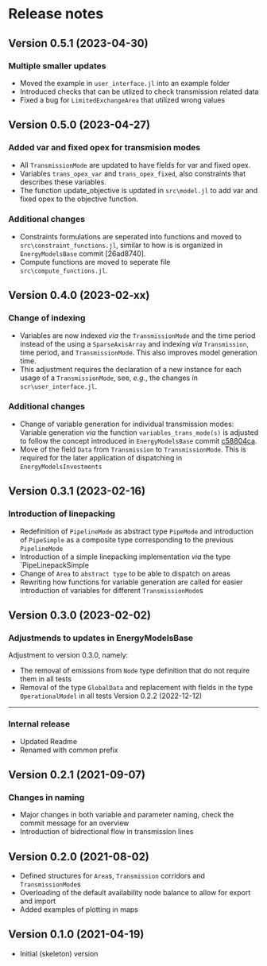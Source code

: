 Release notes
=============
Version 0.5.1 (2023-04-30)
--------------------------
### Multiple smaller updates
* Moved the example in `user_interface.jl` into an example folder
* Introduced checks that can be utlized to check transmission related data
* Fixed a bug for `LimitedExchangeArea` that utilized wrong values

Version 0.5.0 (2023-04-27)
--------------------------
### Added var and fixed opex for transmision modes
* All `TransmissionMode` are updated to have fields for var and fixed opex.
* Variables `trans_opex_var` and `trans_opex_fixed`, also constraints that describes these variables.
* The function update_objective is updated in `src\model.jl` to add var and fixed opex to the objective function.
### Additional changes
* Constraints formulations are seperated into functions and moved to `src\constraint_functions.jl`, similar to how is is organized in `EnergyModelsBase` commit [26ad8740].
* Compute functions are moved to seperate file `src\compute_functions.jl`.


Version 0.4.0 (2023-02-xx)
--------------------------
### Change of indexing
* Variables are now indexed _via_ the `TransmissionMode` and the time period instead of the using a `SparseAxisArray` and indexing _via_ `Transmission`, time period, and `TransmissionMode`. This also improves model generation time.
* This adjustment requires the declaration of a new instance for each usage of a `TransmissionMode`, see, _e.g._, the changes in `scr\user_interface.jl`.
### Additional changes
* Change of variable generation for individual transmission modes: Variable generation _via_ the function `variables_trans_mode(s)` is adjusted to follow the concept introduced in `EnergyModelsBase`  commit [c58804ca](https://gitlab.sintef.no/clean_export/energymodelsbase.jl/-/commit/c58804cae6415f9a3da05f2d43cfbf5c78525c91).
* Move of the field `Data` from `Transmission` to `TransmissionMode`. This is required for the later application of dispatching in `EnergyModelsInvestments`

Version 0.3.1 (2023-02-16)
--------------------------
### Introduction of linepacking
* Redefinition of `PipelineMode` as abstract type `PipeMode` and introduction of `PipeSimple` as a composite type corresponding to the previous `PipelineMode`
* Introduction of a simple linepacking implementation _via_ the type `PipeLinepackSimple
* Change of `Area` to `abstract type` to be able to dispatch on areas
* Rewriting how functions for variable generation are called for easier introduction of variables for different `TransmissionMode`s

Version 0.3.0 (2023-02-02)
--------------------------
### Adjustmends to updates in EnergyModelsBase
Adjustment to version 0.3.0, namely:
* The removal of emissions from `Node` type definition that do not require them in all tests
* Removal of the type `GlobalData` and replacement with fields in the type `OperationalModel` in all tests
Version 0.2.2 (2022-12-12)
--------------------------
### Internal release
* Updated Readme
* Renamed with common prefix

Version 0.2.1 (2021-09-07)
--------------------------
### Changes in naming
* Major changes in both variable and parameter naming, check the commit message for an overview
* Introduction of bidrectional flow in transmission lines

Version 0.2.0 (2021-08-02)
--------------------------
* Defined structures for `Area`s, `Transmission` corridors and `TransmissionMode`s
* Overloading of the default availability node balance to allow for export and import
* Added examples of plotting in maps

Version 0.1.0 (2021-04-19)
--------------------------
* Initial (skeleton) version